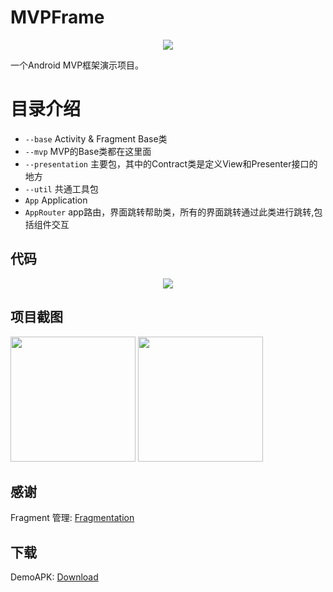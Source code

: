 # MVPFrame

<div align=center>
<img src="https://raw.githubusercontent.com/Lrony/MVPFrame/master/images/MVP.png?raw=true">
</div>

一个Android MVP框架演示项目。

# 目录介绍

- `--base` Activity & Fragment Base类
- `--mvp` MVP的Base类都在这里面
- `--presentation` 主要包，其中的Contract类是定义View和Presenter接口的地方
- `--util` 共通工具包
- `App` Application
- `AppRouter` app路由，界面跳转帮助类，所有的界面跳转通过此类进行跳转,包括组件交互

## 代码

<div align=center>
<img src="https://raw.githubusercontent.com/Lrony/MVPFrame/master/images/CODE.png?raw=true">
</div>

## 项目截图

<img src="https://raw.githubusercontent.com/Lrony/MVPFrame/master/images/Screenshot_0.png?raw=true" width="200"> <img src="https://raw.githubusercontent.com/Lrony/MVPFrame/master/images/Screenshot_1.png?raw=true" width="200">

## 感谢

Fragment 管理: [Fragmentation](https://github.com/YoKeyword/Fragmentation)

## 下载

DemoAPK: [Download](https://github.com/Lrony/MVPFrame/blob/master/app-debug.apk?raw=true)